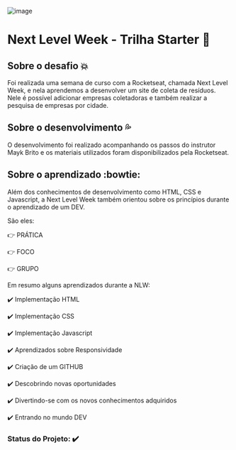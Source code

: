![image](https://user-images.githubusercontent.com/66280875/86837861-e726ae80-c075-11ea-8c9a-3eb2f2603cb3.png)
# Next Level Week - Trilha Starter :rocket:

## Sobre o desafio :boom:
  Foi realizada uma semana de curso com a Rocketseat, chamada Next Level Week, e nela aprendemos a desenvolver um site de coleta de resíduos.
  Nele é possível adicionar empresas coletadoras e também realizar a pesquisa de empresas por cidade.
 
## Sobre o desenvolvimento :sweat_drops:
  O desenvolvimento foi realizado acompanhando os passos do instrutor Mayk Brito e os materiais utilizados foram disponibilizados pela Rocketseat.
    
## Sobre o aprendizado :bowtie:
  Além dos conhecimentos de desenvolvimento como HTML, CSS e Javascript, a Next Level Week também orientou sobre os princípios durante o aprendizado de um DEV.
  
  São eles:
  
 :point_right: PRÁTICA
 
 :point_right: FOCO
 
 :point_right: GRUPO

  Em resumo alguns aprendizados durante a NLW:
  
:heavy_check_mark: Implementação HTML

:heavy_check_mark: Implementação CSS

:heavy_check_mark: Implementação Javascript

:heavy_check_mark: Aprendizados sobre Responsividade

:heavy_check_mark: Criação de um GITHUB

:heavy_check_mark: Descobrindo novas oportunidades

:heavy_check_mark: Divertindo-se com os novos conhecimentos adquiridos

:heavy_check_mark: Entrando no mundo DEV

 
### Status do Projeto: :heavy_check_mark:
